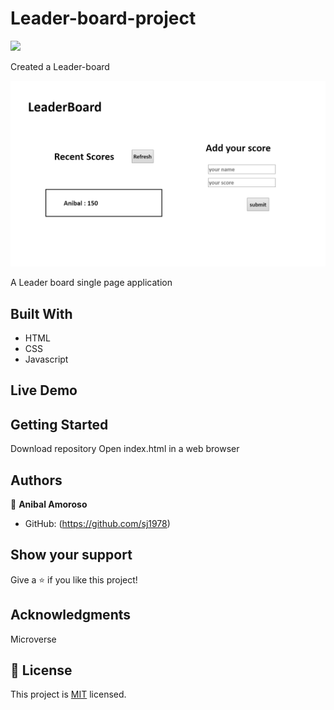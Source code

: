 # Leader-board-project
![](https://img.shields.io/badge/Microverse-blueviolet)



Created a Leader-board 

![screenshot](/img/31.png)

A Leader board single page application

## Built With

- HTML
- CSS
- Javascript

## Live Demo




## Getting Started

Download repository 
Open index.html in a web browser




## Authors

👤 **Anibal Amoroso**

- GitHub: (https://github.com/sj1978)






## Show your support

Give a ⭐️ if you like this project!

## Acknowledgments


Microverse

## 📝 License

This project is [MIT](./MIT.md) licensed.
